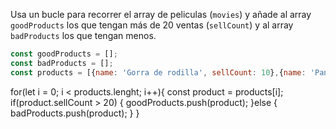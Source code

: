 Usa un bucle para recorrer el array de peliculas (`movies`) y añade al array `goodProducts` los que tengan más de 20 ventas (`sellCount`) y al array `badProducts` los que tengan menos.
```js
const goodProducts = [];
const badProducts = [];
const products = [{name: 'Gorra de rodilla', sellCount: 10},{name: 'Pantalón de pana', sellCount: 302},{name: 'Reloj de papel albal', sellCount: 23},{name: 'Inpar de zapatos', sellCount: 6}];
```

for(let i = 0; i < products.lenght; i++){
    const product = products[i];
    if(product.sellCount > 20) {
        goodProducts.push(product);
    }else {
        badProducts.push(product);
    }
}